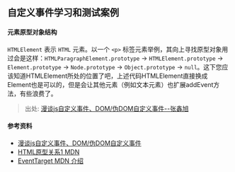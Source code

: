 ## 自定义事件学习和测试案例

#### 元素原型对象结构
`HTMLElement` 表示 `HTML` 元素。以一个 `<p>` 标签元素举例，其向上寻找原型对象用过会是这样：`HTMLParagraphElement.prototype` → `HTMLElement.prototype` → `Element.prototype` → `Node.prototype` → `Object.prototype` → `null`。这下您应该知道HTMLElement所处的位置了吧，上述代码HTMLElement直接换成Element也是可以的，但是会让其他元素（例如文本元素）也扩展addEvent方法，有些浪费了。

> 出处: [漫谈js自定义事件、DOM/伪DOM自定义事件--张鑫旭](https://www.zhangxinxu.com/wordpress/2012/04/js-dom%E8%87%AA%E5%AE%9A%E4%B9%89%E4%BA%8B%E4%BB%B6/)


#### 参考资料
+ [漫谈js自定义事件、DOM/伪DOM自定义事件](https://www.zhangxinxu.com/wordpress/2012/04/js-dom%E8%87%AA%E5%AE%9A%E4%B9%89%E4%BA%8B%E4%BB%B6/)
+ [HTML原型关系1 MDN](https://developer.mozilla.org/en-US/docs/Web/API/HTMLParagraphElement)
+ [EventTarget MDN 介绍](https://developer.mozilla.org/en-US/docs/Web/API/EventTarget)